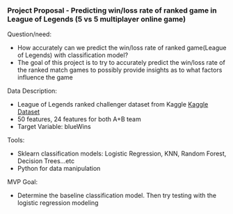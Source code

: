 ### Project Proposal - Predicting win/loss rate of ranked game in League of Legends (5 vs 5 multiplayer online game)

Question/need:
* How accurately can we predict the win/loss rate of ranked game(League of Legends) with classification model?
* The goal of this project is to try to accurately predict the win/loss rate of the ranked match games to possibly provide insights as to what factors
influence the game

Data Description:
* League of Legends ranked challenger dataset from Kaggle [Kaggle Dataset](https://www.kaggle.com/gyejr95/league-of-legends-challenger-ranked-games2020/)
* 50 features, 24 features for both A+B team
* Target Variable: blueWins

Tools:
* Sklearn classification models: Logistic Regression, KNN, Random Forest, Decision Trees...etc
* Python for data manipulation 

MVP Goal:
* Determine the baseline classification model. Then try testing with the logistic regression modeling


